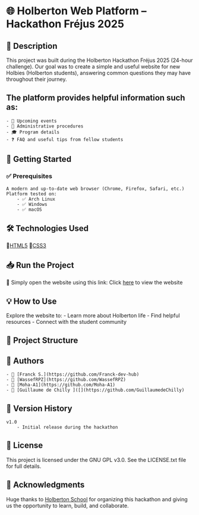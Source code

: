 # 🌐 Holberton Web Platform – Hackathon Fréjus 2025
## 📌 Description
This project was built during the Holberton Hackathon Fréjus 2025 (24-hour challenge).
Our goal was to create a simple and useful website for new Holbies (Holberton students), answering common questions they may have throughout their journey.

## The platform provides helpful information such as:
    - 📅 Upcoming events
    - 🧾 Administrative procedures
    - 🎓 Program details
    - ❓ FAQ and useful tips from fellow students

## 🚀 Getting Started
### ✅ Prerequisites
    A modern and up-to-date web browser (Chrome, Firefox, Safari, etc.)
    Platform tested on:
        - ✅ Arch Linux
        - ✅ Windows
        - ✅ macOS

## 🛠️ Technologies Used
🧱[HTML5](https://img.shields.io/badge/HTML5-E34F26?logo=html5&logoColor=white)
🎨[CSS3](https://img.shields.io/badge/CSS3-1572B6?logo=css3&logoColor=white)

## 📥 Run the Project
🔗 Simply open the website using this link: Click [here]() to view the website
    
## 💡 How to Use
Explore the website to:
    - Learn more about Holberton life
    - Find helpful resources
    - Connect with the student community

## 📁 Project Structure


## 👥 Authors
    - 👤 [Franck S.](https://github.com/Franck-dev-hub)
    - 👤 [WassefRPZ](https://github.com/WassefRPZ)
    - 👤 [Moha-A1](https://github.com/Moha-A1)
    - 👤 [Guillaume de Chilly ]([](https://github.com/GuillaumedeChilly)

## 📝 Version History
    v1.0
        - Initial release during the hackathon

## 📜 License
This project is licensed under the GNU GPL v3.0.
See the LICENSE.txt file for full details.

## 💖 Acknowledgments
Huge thanks to [Holberton School](https://www.holbertonschool.com/) for organizing this hackathon and giving us the opportunity to learn, build, and collaborate.
